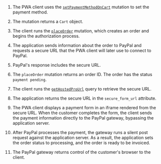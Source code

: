 1. The PWA client uses the [`setPaymentMethodOnCart`](../../../graphql/schema/cart/mutations/set-payment-method.md) mutation to set the payment method.

1. The mutation returns a `Cart` object.

1. The client runs the [`placeOrder`](../../../graphql/schema/cart/mutations/place-order.md) mutation, which creates an order and begins the authorization process.

1. The application sends information about the order to PayPal and requests a secure URL that the PWA client will later use to connect to PayPal.

1. PayPal's response includes the secure URL.

1. The `placeOrder` mutation returns an order ID. The order has the status `payment pending`.

1. The client runs the [`getHostedProUrl`](../../../graphql/schema/checkout/queries/get-hosted-pro-url.md) query to retrieve the secure URL.

1. The application returns the secure URL in the `secure_form_url` attribute.

1. The PWA client displays a payment form in an iframe rendered from the secure URL. When the customer completes the form, the client sends the payment information directly to the PayPal gateway, bypassing the application server.

1. After PayPal processes the payment, the gateway runs a silent post request against the application server. As a result, the application sets the order status to processing, and the order is ready to be invoiced.

1. The PayPal gateway returns control of the customer's browser to the client.
